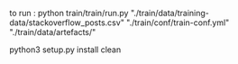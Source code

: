 
to run : 
python train/train/run.py "./train/data/training-data/stackoverflow_posts.csv" "./train/conf/train-conf.yml" "./train/data/artefacts/"


python3 setup.py install clean
